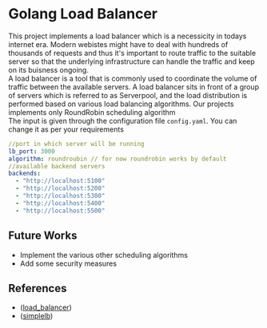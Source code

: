# Golang Load Balancer
This project implements a load balancer which is a necessicity in todays internet era. Modern webistes might have to deal with hundreds of thousands of requests and thus it's important to route traffic to the suitable server so that the underlying infrastructure can handle the traffic and keep on its buisness ongoing. 
<br>
A load balancer is a tool that is commonly used to coordinate the volume of traffic between the available servers.
A load balancer sits in front of a group of servers which is referred to as Serverpool, and the load distribution is performed based on various load balancing algorithms. 
Our projects implements only RoundRobin scheduling algorithm
<br>
The input is given through the configuration file `config.yaml`. You can change it as per your requirements
``` yaml
//port in which server will be running
lb_port: 3000
algorithm: roundroubin // for now roundrobin works by default
//available backend servers
backends:
  - "http://localhost:5100"
  - "http://localhost:5200"
  - "http://localhost:5300"
  - "http://localhost:5400"
  - "http://localhost:5500"

```
## Future Works
* Implement the various other scheduling algorithms
* Add some security measures 
## References
* ([load_balancer](https://github.com/leonardo5621/golang-load-balancer/tree/master))
* ([simplelb](https://github.com/kasvith/simplelb))
